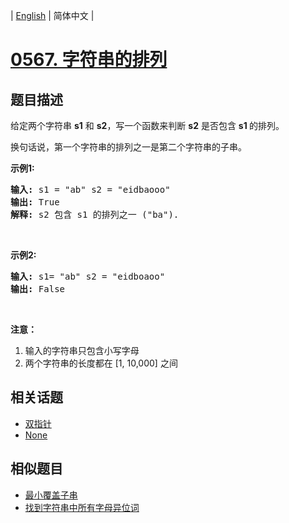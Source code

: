 
| [English](README_EN.md) | 简体中文 |
# [0567. 字符串的排列](https://leetcode-cn.com/problems/permutation-in-string/)
## 题目描述
<p>给定两个字符串&nbsp;<strong>s1</strong>&nbsp;和&nbsp;<strong>s2</strong>，写一个函数来判断 <strong>s2</strong> 是否包含 <strong>s1&nbsp;</strong>的排列。</p>

<p>换句话说，第一个字符串的排列之一是第二个字符串的子串。</p>

<p><strong>示例1:</strong></p>

<pre>
<strong>输入: </strong>s1 = &quot;ab&quot; s2 = &quot;eidbaooo&quot;
<strong>输出: </strong>True
<strong>解释:</strong> s2 包含 s1 的排列之一 (&quot;ba&quot;).
</pre>

<p>&nbsp;</p>

<p><strong>示例2:</strong></p>

<pre>
<strong>输入: </strong>s1= &quot;ab&quot; s2 = &quot;eidboaoo&quot;
<strong>输出:</strong> False
</pre>

<p>&nbsp;</p>

<p><strong>注意：</strong></p>

<ol>
	<li>输入的字符串只包含小写字母</li>
	<li>两个字符串的长度都在 [1, 10,000] 之间</li>
</ol>

## 相关话题
- [双指针](https://leetcode-cn.com/tag/two-pointers)
- [None](https://leetcode-cn.com/tag/sliding-window)
## 相似题目
- [最小覆盖子串](../minimum-window-substring/README.md)
- [找到字符串中所有字母异位词](../find-all-anagrams-in-a-string/README.md)
